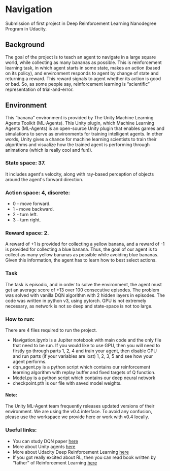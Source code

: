 # Navigation
Submission of first project in Deep Reinforcement Learning Nanodegree Program in Udacity. 
## Background
The goal of the project is to teach an agent to navigate in a large square world, while collecting as many bananas as possible. This is reinforcement learning task, in which agent starts in some state, makes an action (based on its policy), and environment responds to agent by change of state and returning a reward. This reward signals to agent whether its action is good or bad. So, as some people say, reinforcement learning is “scientific” representation of trial-and-error.
## Environment
This “banana” environment is provided by The Unity Machine Learning Agents Toolkit (ML-Agents). This Unity plugin, which Machine Learning Agents (ML-Agents) is an open-source Unity plugin that enables games and simulations to serve as environments for training intelligent agents. In other words, Unity gives a chance for machine learning scientists to train their algorithms and visualize how the trained agent is performing through animations (which is really cool and fun!). 
### State space: 37. 
It includes agent's velocity, along with ray-based perception of objects around the agent's forward direction.
### Action space: 4, discrete:
* 0 - move forward.
* 1 - move backward.
* 2 - turn left.
* 3 - turn right.
### Reward space: 2. 
A reward of +1 is provided for collecting a yellow banana, and a reward of -1 is provided for collecting a blue banana. 
Thus, the goal of our agent is to collect as many yellow bananas as possible while avoiding blue bananas. Given this information, the agent has to learn how to best select actions.

### Task
The task is episodic, and in order to solve the environment, the agent must get an average score of +13 over 100 consecutive episodes.
The problem was solved with vanilla DQN algorithm with 2 hidden layers in episodes.
The code was written in python v3, using pytorch. GPU is not extremely necessary, as network is not so deep and state-space is not too large.

### How to run:
There are 4 files required to run the project. 
* Navigation.ipynb is a Jupiter notebook with main code and the only file that need to be run.
If you would like to use GPU,  then you will need to firstly go through parts 1, 2, 4 and train your agent, then disable GPU and run parts (if your variables are lost) 1, 2, 3, 5 and see how your agent performs.
* dqn_agent.py is a python script which contains our reinforcement learning algorithm with replay buffer and fixed targets of Q function. 
* Model.py is a python script which contains our deep neural network
* checkpoint.pth is our file with saved model weights.
#### Note: 
The Unity ML-Agent team frequently releases updated versions of their environment. We are using the v0.4 interface. To avoid any confusion, please use the workspace we provide here or work with v0.4 locally.

### Useful links:
* You can study DQN paper [here](https://www.cs.toronto.edu/~vmnih/docs/dqn.pdf)
* More about Unity agents [here](https://github.com/Unity-Technologies/ml-agents)
* More about Udacity Deep Reinforcement Learning [here](https://udacity.com)
* If you got really excited about RL, then you can read book written by “father” of Reinforcement Learning [here](http://incompleteideas.net/book/the-book-2nd.html)
